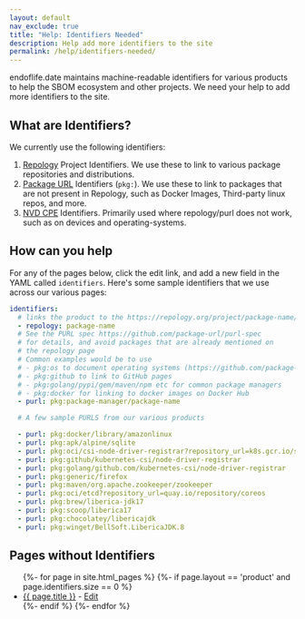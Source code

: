 ```yaml
---
layout: default
nav_exclude: true
title: "Help: Identifiers Needed"
description: Help add more identifiers to the site
permalink: /help/identifiers-needed/
---
```


endoflife.date maintains machine-readable identifiers for various products to help the SBOM
ecosystem and other projects. We need your help to add more identifiers to the site.

## What are Identifiers?

We currently use the following identifiers:

1. [Repology](https://repology.org) Project Identifiers. We use these to link to various package repositories and distributions.
2. [Package URL](https://github.com/package-url/purl-spec) Identifiers (`pkg:`). We use these to link to packages that are not present in Repology, such as Docker Images, Third-party linux repos, and more.
3. [NVD CPE](https://nvd.nist.gov/products/cpe) Identifiers. Primarily used where repology/purl does not work, such as on devices and operating-systems.

## How can you help

For any of the pages below, click the edit link, and add a new field in the YAML called `identifiers`. Here's some sample identifiers that
we use across our various pages:

```yaml
identifiers:
  # links the product to the https://repology.org/project/package-name/information
  - repology: package-name
  # See the PURL spec https://github.com/package-url/purl-spec
  # for details, and avoid packages that are already mentioned on
  # the repology page
  # Common examples would be to use
  # - pkg:os to document operating systems (https://github.com/package-url/purl-spec/pull/161)
  # - pkg:github to link to GitHub pages
  # - pkg:golang/pypi/gem/maven/npm etc for common package managers
  # - pkg:docker for linking to docker images on Docker Hub
  - purl: pkg:package-manager/package-name

  # A few sample PURLS from our various products

  - purl: pkg:docker/library/amazonlinux
  - purl: pkg:apk/alpine/sqlite
  - purl: pkg:oci/csi-node-driver-registrar?repository_url=k8s.gcr.io/sig-storage
  - purl: pkg:github/kubernetes-csi/node-driver-registrar
  - purl: pkg:golang/github.com/kubernetes-csi/node-driver-registrar
  - purl: pkg:generic/firefox
  - purl: pkg:maven/org.apache.zookeeper/zookeeper
  - purl: pkg:oci/etcd?repository_url=quay.io/repository/coreos
  - purl: pkg:brew/liberica-jdk17
  - purl: pkg:scoop/liberica17
  - purl: pkg:chocolatey/libericajdk
  - purl: pkg:winget/BellSoft.LibericaJDK.8
```

## Pages without Identifiers

<ul>
{%- for page in site.html_pages %}
{%- if page.layout == 'product' and page.identifiers.size == 0 %}
  <li>
    <a href="{{ page.url }}">{{ page.title }}</a> - <a href="{{page.url}}/_edit">Edit</a>
  </li>
{%- endif %}
{%- endfor %}
</ul>
